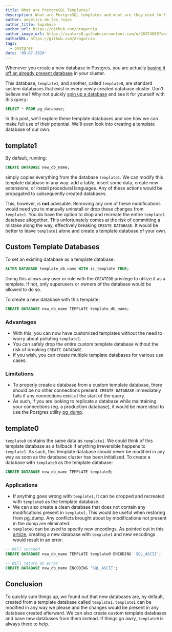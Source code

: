 ```yaml
---
title: What are PostgreSQL Templates?
description: What are PostgreSQL templates and what are they used for?
author: angelico_de_los_reyes
author_title: Supabase
author_url: https://github.com/dragarcia
author_image_url: https://avatars0.githubusercontent.com/u/26374889?s=400&u=f5e35e9b47a50fa2b4d8c4bb96babd921071bcf1&v=4
authorURL: https://github.com/dragarcia
tags:
  - postgres
date: '09-07-2020'
---
```


Whenever you create a new database in Postgres, you are actually [basing it off an already present database](https://www.postgresql.org/docs/current/manage-ag-templatedbs.html) in your cluster.

<!--truncate-->

This database, `template1`, and another, called `template0`, are standard system databases that exist in every newly created database cluster. Don't believe me? Why not quickly [spin up a database](/docs/postgres/server/about) and see it for yourself with this query:

```sql
SELECT * FROM pg_database;
```

In this post, we'll explore these template databases and see how we can make full use of their potential. We'll even look into creating a template database of our own.

## template1

By default, running:

```sql
CREATE DATABASE new_db_name;
```

simply copies everything from the database `template1`. We can modify this template database in any way: add a table, insert some data, create new extensions, or install procedural languages. Any of these actions would be propagated to subsequently created databases.

This, however, is **not** advisable. Removing any one of these modifications would need you to manually uninstall or drop these changes from `template1`. You do have the option to drop and recreate the entire `template1` database altogether. This unfortunately comes at the risk of committing a mistake along the way, effectively breaking `CREATE DATABASE`. It would be better to leave `template1` alone and create a template database of your own.

## Custom Template Databases

To set an existing database as a template database:

```sql
ALTER DATABASE template_db_name WITH is_template TRUE;
```

Doing this allows any user or role with the `CREATEDB` privilege to utilize it as a template. If not, only superusers or owners of the database would be allowed to do so.

To create a new database with this template:

```sql
CREATE DATABASE new_db_name TEMPLATE template_db_name;
```

### Advantages

- With this, you can now have customized templates without the need to worry about polluting `template1`.
- You can safely drop the entire custom template database without the risk of breaking `CREATE DATABASE`.
- If you wish, you can create multiple template databases for various use cases.

### Limitations

- To properly create a database from a custom template database, there should be no other connections present. `CREATE DATABASE` immediately fails if any connections exist at the start of the query.
- As such, if you are looking to replicate a database while maintaining your connections (eg. a production database), it would be more ideal to use the Postgres utility [pg_dump](https://www.postgresql.org/docs/12/app-pgdump.html).

## template0

`template0` contains the same data as `template1`. We could think of this template database as a fallback if anything irreversible happens to `template1`. As such, this template database should never be modified in any way as soon as the database cluster has been initialized. To create a database with `template0` as the template database:

```sql
CREATE DATABASE new_db_name TEMPLATE template0;
```

### Applications

- If anything goes wrong with `template1`, It can be dropped and recreated with `template0` as the template database.
- We can also create a clean database that does not contain any modifications present in `template1`. This would be useful when restoring from pg_dump. Any conflicts brought about by modifications not present in the dump are eliminated.
- `template0` can be used to specify new encodings. As pointed out in this [article](https://hashrocket.com/blog/posts/exploring-the-default-postgres-template-databases#:~:text=we%20can't%20edit%20the%20locale%20or%20encoding%20of%20a%20database%20copied%20from%20template1), creating a new database with `template1` and new encodings would result in an error.

```sql
-- Will succeed
CREATE DATABASE new_db_name TEMPLATE template0 ENCODING 'SQL_ASCII';

-- Will return an error
CREATE DATABASE new_db_name ENCODING 'SQL_ASCII';
```

## Conclusion

To quickly sum things up, we found out that new databases are, by default, created from a template database called `template1`. `template1` can be modified in any way we please and the changes would be present in any database created afterward. We can also create custom template databases and base new databases from them instead. If things go awry, `template0` is always there to help.
